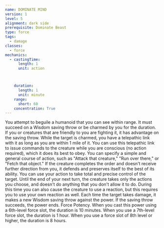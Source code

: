 ```yaml
---
name: DOMINATE MIND
version: 1
level: 5
alignment: dark side
prerequisite: Dominate Beast
type: force
tags:
  - damage
classes:
  - force
mechanics:
  - castingTime:
      length: 1
      unit: action



    duration:
      length: 1
      unit: minute
    range:
      short: 60
    concentration: True
---
```

You attempt to beguile a humanoid that you can see
within range. It must succeed on a Wisdom saving
throw or be charmed by you for the duration. If you or
creatures that are friendly to you are fighting it, it has
advantage on the saving throw.
While the target is charmed, you have a telepathic
link with it as long as you are within 1 mile of it. You
can use this telepathic link to issue commands to the
creature while you are conscious (no action required),
which it does its best to obey. You can specify a simple
and general course of action, such as "Attack that
creature," "Run over there," or "Fetch that object." If
the creature completes the order and doesn't receive
further direction from you, it defends and preserves
itself to the best of its ability.
You can use your action to take total and precise
control of the target. Until the end of your next turn,
the creature takes only the actions you choose, and
doesn't do anything that you don't allow it to do.
During this time you can also cause the creature to use
a reaction, but this requires you to use your own
reaction as well.
Each time the target takes damage, it makes a new
Wisdom saving throw against the power. If the saving
throw succeeds, the power ends.
Force Potency. When you cast this power using a
6th-level force slot, the duration is 10 minutes. When
you use a 7th-level force slot, the duration is 1 hour.
When you use a force slot of 8th level or higher, the
duration is 8 hours.

    